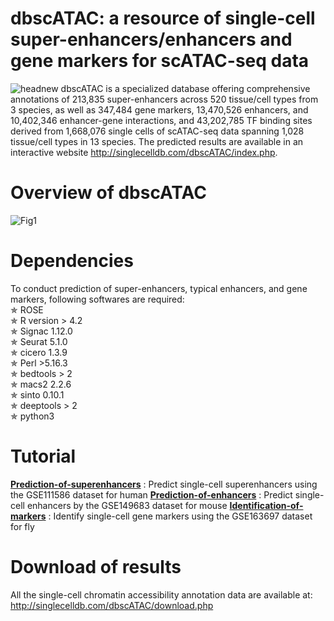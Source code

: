 # dbscATAC: a resource of single-cell super-enhancers/enhancers and gene markers for scATAC-seq data
![headnew](https://github.com/user-attachments/assets/a1ae902b-3291-4f3b-a069-0b04f8eeaf7a)
dbscATAC is a specialized database offering comprehensive annotations of 213,835 super-enhancers across 520 tissue/cell types from 3 species, as well as 347,484 gene markers, 13,470,526 enhancers, and 10,402,346 enhancer-gene interactions, and 43,202,785 TF binding sites derived from 1,668,076 single cells of scATAC-seq data spanning 1,028 tissue/cell types in 13 species. The predicted results are available in an interactive website http://singlecelldb.com/dbscATAC/index.php.

# Overview of dbscATAC
![Fig1](https://github.com/user-attachments/assets/184c25ed-988c-4671-9fdc-3a6be4d8c92b)<br />

# Dependencies
To conduct prediction of super-enhancers, typical enhancers, and gene markers, following softwares are required:<br />
✯ ROSE<br />
✯ R version > 4.2<br />
✯ Signac 1.12.0<br />
✯ Seurat 5.1.0<br />
✯ cicero 1.3.9<br />
✯ Perl >5.16.3<br />
✯ bedtools > 2<br />
✯ macs2 2.2.6<br />
✯ sinto 0.10.1<br />
✯ deeptools > 2<br />
✯ python3<br />

# Tutorial
**[Prediction-of-superenhancers](https://github.com/EvansGao/dbscATAC/wiki/Prediction-of-superenhancers)**   : Predict single-cell superenhancers using the GSE111586 dataset for human
**[Prediction-of-enhancers](https://github.com/EvansGao/dbscATAC/wiki/Prediction-of-enhancers)**   : Predict single-cell enhancers by the GSE149683 dataset for mouse
**[Identification-of-markers](https://github.com/EvansGao/dbscATAC/wiki/Identification-of-markers)**   : Identify single-cell gene markers using the GSE163697 dataset for fly

  
# Download of results
All the single-cell chromatin accessibility annotation data are available at:<br />
http://singlecelldb.com/dbscATAC/download.php
